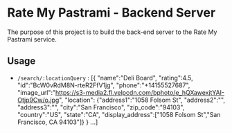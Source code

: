 # Rate My Pastrami - Backend Server
The purpose of this project is to build the back-end server to the Rate My Pastrami service.

## Usage
- `/search/:locationQuery` :
  [{
    "name":"Deli Board",
    "rating":4.5,
    "id":"BcW0vRdM8N-rteR2FfV1jg",
    "phone":"+14155527687",
    "image_url":"https://s3-media2.fl.yelpcdn.com/bphoto/e_hQXawexjtYAI-Otjp9Cw/o.jpg",
    "location":
      {"address1":"1058 Folsom St",
      "address2":"",
      "address3":"",
      "city":"San Francisco",
      "zip_code":"94103",
      "country":"US",
      "state":"CA",
      "display_address":["1058 Folsom St","San Francisco, CA 94103"]}
    }
  ...]
